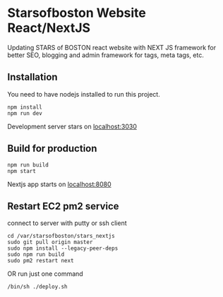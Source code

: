 # Starsofboston Website React/NextJS

Updating STARS of BOSTON react website with NEXT JS framework for better SEO, blogging and admin framework for tags, meta tags, etc.

## Installation
You need to have nodejs installed to run this project.
```
npm install
npm run dev
```
Development server stars on [localhost:3030](http://localhost:3030)

## Build for production
```
npm run build
npm start
```
Nextjs app starts on [localhost:8080](http://localhost:8080)

## Restart EC2 pm2 service
connect to server with putty or ssh client

```
cd /var/starsofboston/stars_nextjs
sudo git pull origin master
sudo npm install --legacy-peer-deps 
sudo npm run build
sudo pm2 restart next
```

OR run just one command
```
/bin/sh ./deploy.sh
```